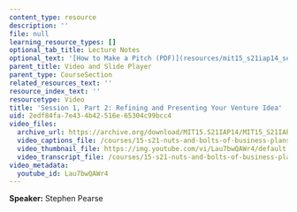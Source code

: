 ```yaml
---
content_type: resource
description: ''
file: null
learning_resource_types: []
optional_tab_title: Lecture Notes
optional_text: '[How to Make a Pitch (PDF)](resources/mit15_s21iap14_session1-2)'
parent_title: Video and Slide Player
parent_type: CourseSection
related_resources_text: ''
resource_index_text: ''
resourcetype: Video
title: 'Session 1, Part 2: Refining and Presenting Your Venture Idea'
uid: 2edf84fa-7e43-4b42-516e-65304c99bcc4
video_files:
  archive_url: https://archive.org/download/MIT15.S21IAP14/MIT15_S21IAP14_S1P2_300k.mp4
  video_captions_file: /courses/15-s21-nuts-and-bolts-of-business-plans-january-iap-2014/c1ae75e701c0509784e49b5eaa13d8a8_Lau7bwQAWr4.vtt
  video_thumbnail_file: https://img.youtube.com/vi/Lau7bwQAWr4/default.jpg
  video_transcript_file: /courses/15-s21-nuts-and-bolts-of-business-plans-january-iap-2014/2d9ff0b97089fe3fdb58466ef47703a5_Lau7bwQAWr4.pdf
video_metadata:
  youtube_id: Lau7bwQAWr4
---
```


**Speaker:** Stephen Pearse
